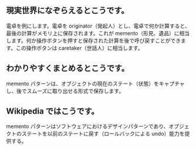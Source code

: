 ## 現実世界になぞらえるとこうです。

電卓を例にします。電卓を originator（発起人）とし、電卓で何か計算すると、最後の計算がメモリ上に保存されます。これが memento（形見、遺品）に相当します。何か操作ボタンを押すと保存された計算を後で呼び戻すことができます。この操作ボタンは caretaker（世話人）に相当します。

## わかりやすくまとめるとこうです。

memento パターンは、オブジェクトの現在のステート（状態）をキャプチャし、後でスムーズに取り出せる形式で保存します。

## Wikipedia ではこうです。

memento パターンはソフトウェアにおけるデザインパターンであり、オブジェクトのステートを以前のステートに戻す（ロールバックによる undo）能力を提供する。
